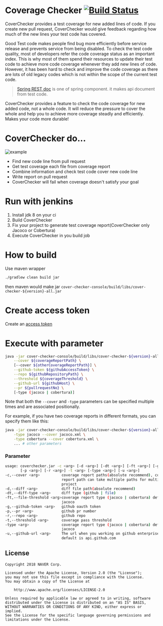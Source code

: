 # Coverage Checker [![Build Status](https://travis-ci.org/naver/cover-checker.svg?branch=master)](https://travis-ci.org/naver/cover-checker)

CoverChecker provides a test coverage for new added lines of code.
If you create new pull request, CoverChecker would give feedback regarding how much of the new lines your test code has covered.

Good Test code makes people find bug more efficiently before service release and prevents service from being disabled.
To check the test code quality, most of developers refer the code coverage status as an important index.
This is why most of them spend their resources to update their test code to achieve more code coverage whenever they add new lines of code.
However, it has been hard to check and improve the code coverage as there are lots of old legacy codes which is not within the scope of the current test code.

> [Spring REST doc](https://spring.io/projects/spring-restdocs) is one of spring component. it makes api document from test code.

CoverChecker provides a feature to check the code coverage for new added code, not a whole code.
It will reduce the pressure to cover the whole and help you to achieve more coverage steadly and efficiently.
Makes your code more durable!

# CoverChecker do...

![example](doc/example.png)

- Find new code line from pull request
- Get test coverage each file from coverage report
- Combine information and check test code cover new code line
- Write report on pull request
- CoverChecker will fail when coverage doesn't satisfy your goal

# Run with jenkins

1. Install jdk 8 on your ci
2. Build CoverChecker
3. Fix your project to generate test coverage report(CoverChecker only Jacoco or Cobertura)
4. Execute CoverChecker in you build job

# How to build

Use maven wrapper

```sh
./gradlew clean build jar
```

then maven would make jar `cover-checker-console/build/libs/cover-checker-${version}-all.jar`

# Create access token

Create an [access token](https://github.com/settings/tokens/new?scopes=repo&description=cover-checker)

# Execute with parameter

```sh
java -jar cover-checker-console/build/libs/cover-checker-${version}-all.jar \
    --cover ${coverageReportPath} \
    [--cover ${otherCoverageReportPath}] \
    --github-token ${githubAccessToken} \
    --repo ${githubRepositoryPath} \
    --threshold ${coverageThreshold} \
    --github-url ${githubHost} \
    --pr ${pullrequestNo} \
    [-type (jacoco | cobertura)]
```

Note that both the `--cover` and `-type` parameters can be specified multiple times and are associated positionally.

For example, if you have two coverage reports in different formats, you can specify them like this:

```sh
java -jar cover-checker-console/build/libs/cover-checker-${version}-all.jar \
    -type jacoco --cover jacoco.xml \
    -type cobertura --cover cobertura.xml \
    ... # other parameters
```

### Parameter

```sh
usage: coverchecker.jar -c <arg> [-d <arg>] [-dt <arg>] [-ft <arg>] [-g <arg>]
       [-p <arg>] [-r <arg>] -t <arg> [-type <arg>] [-u <arg>]
-c,--cover <arg>          coverage report paths(absolute recommend), coverage
                          report path can take multiple paths for multi-module
                          project
-d,--diff <arg>           diff file path(absolute recommend)
-dt,--diff-type <arg>     diff type (github | file)
-ft,--file-threshold <arg>coverage report type (jacoco | cobertura) default is
                          jacoco
-g,--github-token <arg>   github oauth token
-p,--pr <arg>             github pr number
-r,--repo <arg>           github repo
-t,--threshold <arg>      coverage pass threshold
-type <arg>               coverage report type (jacoco | cobertura) default is
                          jacoco
-u,--github-url <arg>     The url when you working on github enterprise url.
                          default is api.github.com
```

## License

```
Copyright 2018 NAVER Corp.

Licensed under the Apache License, Version 2.0 (the "License");
you may not use this file except in compliance with the License.
You may obtain a copy of the License at

    http://www.apache.org/licenses/LICENSE-2.0

Unless required by applicable law or agreed to in writing, software
distributed under the License is distributed on an "AS IS" BASIS,
WITHOUT WARRANTIES OR CONDITIONS OF ANY KIND, either express or implied.
See the License for the specific language governing permissions and
limitations under the License.
```
